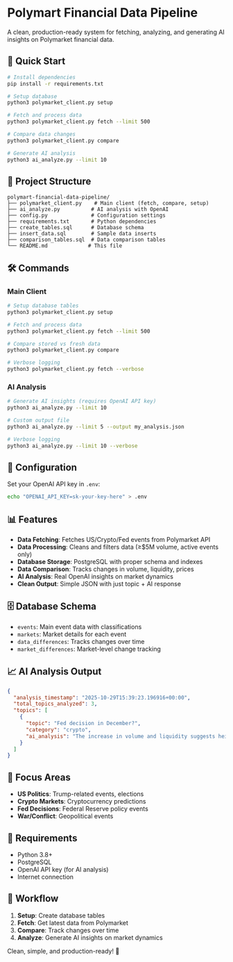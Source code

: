 # Polymart Financial Data Pipeline

A clean, production-ready system for fetching, analyzing, and generating AI insights on Polymarket financial data.

## 🚀 Quick Start

```bash
# Install dependencies
pip install -r requirements.txt

# Setup database
python3 polymarket_client.py setup

# Fetch and process data
python3 polymarket_client.py fetch --limit 500

# Compare data changes
python3 polymarket_client.py compare

# Generate AI analysis
python3 ai_analyze.py --limit 10
```

## 📁 Project Structure

```
polymart-financial-data-pipeline/
├── polymarket_client.py    # Main client (fetch, compare, setup)
├── ai_analyze.py          # AI analysis with OpenAI
├── config.py              # Configuration settings
├── requirements.txt       # Python dependencies
├── create_tables.sql      # Database schema
├── insert_data.sql        # Sample data inserts
├── comparison_tables.sql  # Data comparison tables
└── README.md             # This file
```

## 🛠️ Commands

### Main Client
```bash
# Setup database tables
python3 polymarket_client.py setup

# Fetch and process data
python3 polymarket_client.py fetch --limit 500

# Compare stored vs fresh data
python3 polymarket_client.py compare

# Verbose logging
python3 polymarket_client.py fetch --verbose
```

### AI Analysis
```bash
# Generate AI insights (requires OpenAI API key)
python3 ai_analyze.py --limit 10

# Custom output file
python3 ai_analyze.py --limit 5 --output my_analysis.json

# Verbose logging
python3 ai_analyze.py --limit 10 --verbose
```

## 🔧 Configuration

Set your OpenAI API key in `.env`:
```bash
echo "OPENAI_API_KEY=sk-your-key-here" > .env
```

## 📊 Features

- **Data Fetching**: Fetches US/Crypto/Fed events from Polymarket API
- **Data Processing**: Cleans and filters data (≥$5M volume, active events only)
- **Database Storage**: PostgreSQL with proper schema and indexes
- **Data Comparison**: Tracks changes in volume, liquidity, prices
- **AI Analysis**: Real OpenAI insights on market dynamics
- **Clean Output**: Simple JSON with just topic + AI response

## 🗄️ Database Schema

- `events`: Main event data with classifications
- `markets`: Market details for each event
- `data_differences`: Tracks changes over time
- `market_differences`: Market-level change tracking

## 📈 AI Analysis Output

```json
{
  "analysis_timestamp": "2025-10-29T15:39:23.196916+00:00",
  "total_topics_analyzed": 3,
  "topics": [
    {
      "topic": "Fed decision in December?",
      "category": "crypto",
      "ai_analysis": "The increase in volume and liquidity suggests heightened interest..."
    }
  ]
}
```

## 🎯 Focus Areas

- **US Politics**: Trump-related events, elections
- **Crypto Markets**: Cryptocurrency predictions
- **Fed Decisions**: Federal Reserve policy events
- **War/Conflict**: Geopolitical events

## 📝 Requirements

- Python 3.8+
- PostgreSQL
- OpenAI API key (for AI analysis)
- Internet connection

## 🔄 Workflow

1. **Setup**: Create database tables
2. **Fetch**: Get latest data from Polymarket
3. **Compare**: Track changes over time
4. **Analyze**: Generate AI insights on market dynamics

Clean, simple, and production-ready! 🚀